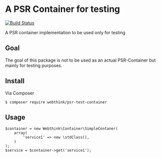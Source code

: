 # A PSR Container for testing

[![Build Status](https://travis-ci.org/webthinkgr/psr-test-container.svg?branch=master)](https://travis-ci.org/webthinkgr/psr-test-container)

A PSR container implementation to be used only for testing

## Goal

The goal of this package is not to be used as an actual PSR-Container
but mainly for testing purposes.

## Install

Via Composer

    $ composer require webthink/psr-test-container

## Usage

```
$container = new Webthink\Container\SimpleContaner(
    array(
        'service1' => new \stdClass(),
    )
);
$service = $container->get('service1');
```